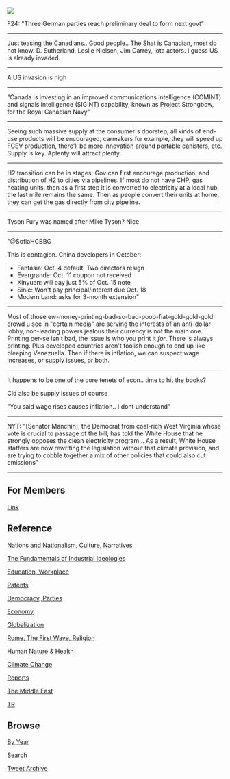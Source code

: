 <img src="https://drive.google.com/uc?export=view&id=1B2wf9R7AMH1d7Vw6e2mucLbIQ5NSjir7"/>

F24: "Three German parties reach preliminary deal to form next govt"

---

Just teasing the Canadians.. Good people.. The Shat is Canadian, most
do not know. D. Sutherland, Leslie Nielsen, Jim Carrey, lota actors.
I guess US is already invaded.

---

A US invasion is nigh

---

"Canada is investing in an improved communications intelligence
(COMINT) and signals intelligence (SIGINT) capability, known as
Project Strongbow, for the Royal Canadian Navy"

---

Seeing such massive supply at the consumer's doorstep, all kinds of
end-use products will be encouraged, carmakers for example, they will
speed up FCEV production, there'll be more innovation around portable
canisters, etc. Supply is key. Aplenty will attract plenty.

---

H2 transition can be in stages; Gov can first encourage production,
and distribution of H2 to cities via pipelines. If most do not have
CHP, gas heating units, then as a first step it is converted to
electricity at a local hub, the last mile remains the same. Then as
people convert their units at home, they can get the gas directly from
city pipeline.

---

Tyson Fury was named after Mike Tyson? Nice

---

"@SofiaHCBBG

This is contagion. China developers in October: 

* Fantasia: Oct. 4 default. Two directors resign 
* Evergrande: Oct. 11 coupon not received 
* Xinyuan: will pay just 5% of Oct. 15 note 
* Sinic: Won't pay principal/interest due Oct. 18 
* Modern Land: asks for 3-month extension"

---


Most of those ew-money-printing-bad-so-bad-poop-fiat-gold-gold-gold
crowd u see in "certain media" are serving the interests of an
anti-dollar lobby, non-leading powers jealous their currency is not
the main one. Printing per-se isn't bad, the issue is who you print it
*for*. There is always printing. Plus developed countries aren't
foolish enough to end up like bleeping Venezuella. Then if there is
inflation, we can suspect wage increases, or supply issues, or both.

---

It happens to be one of the core tenets of econ.. time to hit the books?

Cld also be supply issues of course

"You said wage rises causes inflation.. I dont understand"

---

NYT: "[Senator Manchin], the Democrat from coal-rich West Virginia
whose vote is crucial to passage of the bill, has told the White House
that he strongly opposes the clean electricity program... As a result,
White House staffers are now rewriting the legislation without that
climate provision, and are trying to cobble together a mix of other
policies that could also cut emissions"

---

## For Members

[Link](https://thirdwave-members.herokuapp.com)

## Reference

[Nations and Nationalism, Culture, Narratives](/2013/02/nations-and-nationalism.md)

[The Fundamentals of Industrial Ideologies](/2011/04/fundamentals-of-industrial-ideologies.md)

[Education, Workplace](2017/09/education-workplace.md)

[Patents](/2018/09/patents.md)

[Democracy, Parties](/2016/11/democracy.md)

[Economy](/2018/05/economy.md)

[Globalization](/2018/09/globalization.md)

[Rome, The First Wave, Religion](/2017/12/rome.md)

[Human Nature & Health](/2020/07/human-nature.md)

[Climate Change](/2018/12/climate.md)

[Reports](/2019/05/reports.md)

[The Middle East](/2019/07/middleeast.md)

[TR](../tr)

## Browse

[By Year](years.md)

[Search](search.html)

[Tweet Archive](/tweets/README.md)


